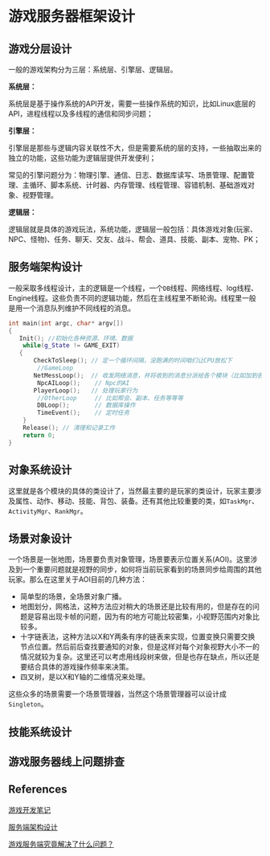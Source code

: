 # 游戏服务器框架设计

## 游戏分层设计

一般的游戏架构分为三层：系统层、引擎层、逻辑层。

**系统层：**

系统层是基于操作系统的API开发，需要一些操作系统的知识，比如Linux底层的API，进程线程以及多线程的通信和同步问题；

**引擎层：**

引擎层是那些与逻辑内容关联性不大，但是需要系统的层的支持，一些抽取出来的独立的功能，这些功能为逻辑层提供开发便利；

常见的引擎问题分为：物理引擎、通信、日志、数据库读写、场景管理、配置管理、主循环、脚本系统、计时器、内存管理、线程管理、容错机制、基础游戏对象、视野管理。

**逻辑层：**

逻辑层就是具体的游戏玩法，系统功能，逻辑层一般包括：具体游戏对象(玩家、NPC、怪物)、任务、聊天、交友、战斗、帮会、道具、技能、副本、宠物、PK；



## 服务端架构设计

一般采取多线程设计，主的逻辑是一个线程，一个`DB`线程、网络线程、log线程、Engine线程。这些负责不同的逻辑功能，然后在主线程里不断轮询。线程里一般是用一个消息队列维护不同线程的消息。

```c++
int main(int argc, char* argv[])
{
   Init(); //初始化各种资源、环境、数据
    while(g_State != GAME_EXIT)
   {
       CheckToSleep(); // 定一个循环间隔，没跑满的时间咱们让CPU放松下
        //GameLoop
       NetMessLoop();  // 收发网络消息，并将收到的消息分派给各个模块（比如加到各自的消息队列中）
        NpcAILoop();    // Npc的AI
       PlayerLoop();   // 处理玩家行为
        //OtherLoop     // 比如帮会、副本、任务等等等
        DBLoop();       // 数据库操作
        TimeEvent();    // 定时任务
    }
    Release(); // 清理和记录工作
    return 0;
}
```

## 对象系统设计

这里就是各个模块的具体的类设计了，当然最主要的是玩家的类设计，玩家主要涉及属性、动作、移动、技能、背包、装备。还有其他比较重要的类，如`TaskMgr`、`ActivityMgr`、`RankMgr`。

## 场景对象设计

一个场景是一张地图，场景要负责对象管理，场景要表示位置关系(AOI)。这里涉及到一个重要问题就是视野的同步，如何将当前玩家看到的场景同步给周围的其他玩家。那么在这里关于AOI目前的几种方法：

- 简单型的场景，全场景对象广播。
- 地图划分，网格法，这种方法应对稍大的场景还是比较有用的，但是存在的问题是容易出现卡帧的问题，因为有的地方可能比较密集，小视野范围内对象比较多。
- 十字链表法，这种方法以X和Y两条有序的链表来实现，位置变换只需要交换节点位置。然后前后查找要通知的对象，但是这样对每个对象视野大小不一的情况就较为复杂。这里还可以考虑用线段树来做，但是也存在缺点，所以还是要结合具体的游戏操作频率来决策。
- 四叉树，是以X和Y轴的二维情况来处理。

这些众多的场景需要一个场景管理器，当然这个场景管理器可以设计成`Singleton`。

## 技能系统设计



## 游戏服务器线上问题排查



## References

[游戏开发笔记](https://blog.csdn.net/mooke/article/details/8868613)

[服务端架构设计](https://blog.csdn.net/mooke/article/details/8913051)

[游戏服务端究竟解决了什么问题？](https://www.cnblogs.com/fingerpass/p/game-server-programming-paradigm.html)

